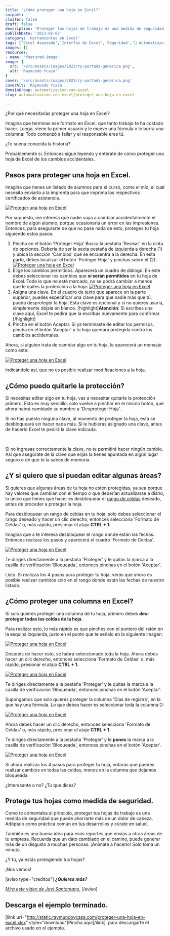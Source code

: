 ```yaml
---
title: '¿Cómo proteger una hoja en Excel?'
snippet: ''
cluster: false
draft: false 
description: 'Proteger tus hojas de trabajo es una medida de seguridad que puede ahorrarte más de un dolor de cabeza.'
publishDate: '2013-02-07'
category: 'Herramientas en Excel'
tags: ['Excel Avanzado','Interfaz de Excel','Seguridad','🤖 Automatización con Excel']
images: []
resources: 
- name: 'featured-image'
image: {
  src: '/src/assets/images/2023/ry-portada-generica.png',
  alt: 'Raymundo Ycaza'
}
cover: '/src/assets/images/2023/ry-portada-generica.png'
coverAlt: 'Raymundo Ycaza'
domainGroup: automatizacion-con-excel
slug: automatizacion-con-excel/proteger-una-hoja-en-excel

---
```


¿Por qué necesitarías proteger una hoja en Excel?

Imagina que terminas ese formato en Excel, que tanto trabajo te ha costado hacer. Luego, viene tu primer usuario y le mueve una fórmula o le borra una columna: Todo comenzó a fallar y el responsable eres tú.

¿Te suena conocida la historia?

Probablemente sí. Entonces sigue leyendo y entérate de cómo proteger una hoja de Excel de los cambios accidentales.

## Pasos para proteger una hoja en Excel.

Imagina que tienes un listado de alumnos para el curso, como el mío, el cual necesito enviarlo a la imprenta para que imprima los respectivos certificados de asistencia.

[![Proteger una hoja en Excel](/src/assets/images/2023/proteger-una-hoja-en-excel-0002141.png)](http://raymundoycaza.com/wp-content/uploads/proteger-una-hoja-en-excel-0002141.png)

Por supuesto, me interesa que nadie vaya a cambiar accidentalmente el nombre de algún alumno, porque ocasionaría un error en las impresiones. Entonces, para asegurarte de que no pase nada de esto, proteges tu hoja siguiendo estos pasos:

1. Pincha en el botón 'Proteger Hoja' Busca la pestaña 'Revisar' en la cinta de opciones. Debería de ser la sexta pestaña de izquierda a derecha (1) y ubica la sección 'Cambios' que se encuentra a la derecha. En esta parte, debes localizar el botón 'Proteger Hoja' y pinchas sobre él (2): [![Proteger una hoja en Excel](/src/assets/images/2023/proteger-una-hoja-en-excel-0002151.png)](http://raymundoycaza.com/wp-content/uploads/proteger-una-hoja-en-excel-0002151.png)
2. Elige los cambios permitidos. Aparecerá un cuadro de diálogo. En este debes seleccionar los cambios que **sí serán permitidos** en tu hoja de Excel. Todo lo que no esté marcado, no se podrá cambiar a menos que le quites la protección a la hoja: [![Proteger una hoja en Excel](/src/assets/images/2023/proteger-una-hoja-en-excel-0002161.png)](http://raymundoycaza.com/wp-content/uploads/proteger-una-hoja-en-excel-0002161.png)
3. Asigna una clave. En el cuadro de texto que aparece en la parte superior, puedes especificar una clave para que nadie más que tú, pueda desproteger la hoja. Esta clave es opcional y si no quieres usarla, simplemente déjala en blanco. \[highlight\]**Atención**: Si escribes una clave aquí, Excel te pedirá que la escribas nuevamente para confirmar.\[/highlight\]
4. Pincha en el botón Aceptar. Si ya terminaste de editar los permisos, pincha en el botón 'Aceptar' y tu hoja quedará protegida contra los cambios accidentales.

Ahora, si alguien trata de cambiar algo en tu hoja, le aparecerá un mensaje como este:

[![Proteger una hoja en Excel](/src/assets/images/2023/proteger-una-hoja-en-excel-0002171.png)](http://raymundoycaza.com/wp-content/uploads/proteger-una-hoja-en-excel-0002171.png)

Indicándole así, que no es posible realizar modificaciones a la hoja.

## ¿Cómo puedo quitarle la protección?

Si necesitas editar algo en tu hoja, vas a necesitar quitarle la protección primero. Esto es muy sencillo: solo vuelve a pinchar en el mismo botón, que ahora habrá cambiado su nombre a 'Desproteger Hoja'.

Si no has puesto ninguna clave, al momento de proteger la hoja, esta se desbloqueará sin hacer nada más. Si le hubieras asignado una clave, antes de hacerlo Excel te pedirá la clave indicada.

 

Si no ingresas correctamente la clave, no te permitirá hacer ningún cambio. Así que asegúrate de la clave que elijas la tienes apuntada en algún lugar seguro o de que te la sabes de memoria.

## ¿Y si quiero que sí puedan editar algunas áreas?

Si quieres que algunas áreas de tu hoja no estén protegidas, ya sea porque hay valores que cambian con el tiempo o que deberían actualizarse a diario, lo único que tienes que hacer es desbloquear el [rango de celdas](http://raymundoycaza.com/que-es-un-rango-en-excel/) deseado, antes de proceder a proteger la hoja.

Para desbloquear un rango de celdas en tu hoja, solo debes seleccionar el rango deseado y hacer un clic derecho, entonces selecciona 'Formato de Celdas' o, más rápido, presionar el atajo **CTRL + 1.**

Imagina que a te interesa desbloquear el rango donde están las fechas. Entonces realizas los pasos y aparecerá el cuadro 'Formato de Celdas'.

[![Proteger una hoja en Excel](/src/assets/images/2023/proteger-una-hoja-en-excel-0002181.png)](http://raymundoycaza.com/wp-content/uploads/proteger-una-hoja-en-excel-0002181.png)

Te diriges directamente a la pestaña 'Proteger' y le quitas la marca a la casilla de verificación 'Bloqueada', entonces pinchas en el botón 'Aceptar'.

Listo. Si realizas los 4 pasos para proteger tu hoja, verás que ahora es posible realizar cambios solo en el rango donde están las fechas de nuestro listado.

## ¿Cómo proteger una columna en Excel?

Si solo quieres proteger una columna de tu hoja, primero debes **des-proteger todas las celdas de la hoja**.

Para realizar esto, lo más rápido es que pinches con el puntero del ratón en la esquina izquierda, justo en el punto que te señalo en la siguiente imagen:

[![Proteger una hoja en Excel](/src/assets/images/2023/proteger-una-hoja-en-excel-0002191.png)](http://raymundoycaza.com/wp-content/uploads/proteger-una-hoja-en-excel-0002191.png)

Después de hacer esto, se habrá seleccionado toda la hoja. Ahora debes hacer un clic derecho, entonces selecciona 'Formato de Celdas' o, más rápido, presionar el atajo **CTRL + 1.**

[![Proteger una hoja en Excel](/src/assets/images/2023/proteger-una-hoja-en-excel-0002181.png)](http://raymundoycaza.com/wp-content/uploads/proteger-una-hoja-en-excel-0002181.png)

Te diriges directamente a la pestaña 'Proteger' y le quitas la marca a la casilla de verificación 'Bloqueada', entonces pinchas en el botón 'Aceptar'.

Supongamos que solo quieres proteger la columna 'Días de registro', en la que hay una fórmula. Lo que debes hacer es seleccionar toda la columna D:

[![Proteger una hoja en Excel](/src/assets/images/2023/proteger-una-hoja-en-excel-0002201.png)](http://raymundoycaza.com/wp-content/uploads/proteger-una-hoja-en-excel-0002201.png)

Ahora debes hacer un clic derecho, entonces selecciona 'Formato de Celdas' o, más rápido, presionar el atajo **CTRL + 1.**

Te diriges directamente a la pestaña 'Proteger' y le **pones** la marca a la casilla de verificación 'Bloqueada', entonces pinchas en el botón 'Aceptar'.

[![Proteger una hoja en Excel](/src/assets/images/2023/proteger-una-hoja-en-excel-0002211.png)](http://raymundoycaza.com/wp-content/uploads/proteger-una-hoja-en-excel-0002211.png)

Si ahora realizas los 4 pasos para proteger tu hoja, notarás que puedes realizar cambios en todas las celdas, menos en la columna que dejamos bloqueada.

¿Interesante o no? ¿Tú que dices?

## Protege tus hojas como medida de seguridad.

Como te comentaba al principio, proteger tus hojas de trabajo es una medida de seguridad que puede ahorrarte más de un dolor de cabeza. Adóptalo como práctica común en tus desarrollos y cúrate en salud.

También es una buena idea para esos reportes que envías a otras áreas de tu empresa. Recuerda que un dato cambiado en el camino, puede generar más de un disgusto a muchas personas. ¡Anímate a hacerlo! Solo toma un minuto.

¿Y tú, ya estás protegiendo tus hojas?

¡Nos vemos!

\[aviso type="creditos"\] _**¿Quieres más?**_

_[Mira este vídeo de Javi Santamans.](https://www.youtube.com/watch?v=C22qqtvLgrI)_ \[/aviso\]

## Descarga el ejemplo terminado.

\[ilink url="http://static.raymundoycaza.com/proteger-una-hoja-en-excel.xlsx" style="download"\]Pincha aquí\[/ilink\]  para descargarte el archivo usado en el ejemplo.
